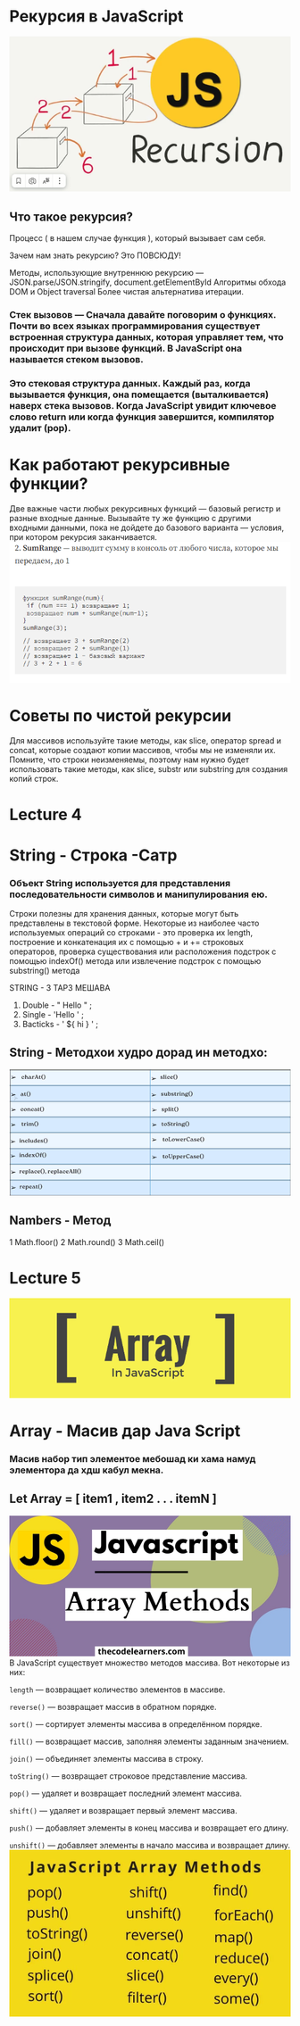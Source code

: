 # Рекурсия в JavaScript
![alt text](image.png)

## Что такое рекурсия?
Процесс ( в нашем случае функция ), который вызывает сам себя.

Зачем нам знать рекурсию?
Это ПОВСЮДУ!

Методы, использующие внутреннюю рекурсию — JSON.parse/JSON.stringify, document.getElementById
Алгоритмы обхода DOM и Object traversal
Более чистая альтернатива итерации.

### Стек вызовов — Сначала давайте поговорим о функциях. Почти во всех языках программирования существует встроенная структура данных, которая управляет тем, что происходит при вызове функций. В JavaScript она называется стеком вызовов.

### Это стековая структура данных. Каждый раз, когда вызывается функция, она помещается (выталкивается) наверх стека вызовов. Когда JavaScript увидит ключевое слово return или когда функция завершится, компилятор удалит (pop).

# Как работают рекурсивные функции?
Две важные части любых рекурсивных функций — базовый регистр и разные входные данные. Вызывайте ту же функцию с другими входными данными, пока не дойдете до базового варианта — условия, при котором рекурсия заканчивается.
![alt text](image-1.png)
# Советы по чистой рекурсии

Для массивов используйте такие методы, как slice, оператор spread и concat, которые создают копии массивов, чтобы мы не изменяли их.
Помните, что строки неизменяемы, поэтому нам нужно будет использовать такие методы, как slice, substr или substring для создания копий строк.







# Lecture 4

# String - Строка -Сатр

### Объект String используется для представления последовательности символов и манипулирования ею.

Строки полезны для хранения данных, которые могут быть представлены в текстовой форме. Некоторые из наиболее часто используемых операций со строками - это проверка их length, построение и конкатенация их с помощью + и += строковых операторов, проверка существования или расположения подстрок с помощью indexOf() метода или извлечение подстрок с помощью substring() метода

STRING - 3 ТАРЗ МЕШАВА 
1. Double - " Hello " ;
2. Single - 'Hello ' ;
2. Bacticks - ' ${ hi } ' ;

## String - Методхои худро дорад ин методхо:
![alt text](2024-02-22_14-39-11.png)


## Nambers - Метод

1 Math.floor()
2 Math.round()
3 Math.ceil()





# Lecture 5
![alt text](image-2.png)
# Array - Масив дар Java Script
###  Масив набор тип элементое мебошад ки хама намуд элементора да хдш кабул мекна.

## Let Array = [ item1 , item2 . . . itemN ]
![alt text](JavaScript-Array-Methods-.jpg)
В JavaScript существует множество методов массива. Вот некоторые из них:

`length` — возвращает количество элементов в массиве.

`reverse()` — возвращает массив в обратном порядке.

`sort()` — сортирует элементы массива в определённом порядке.

`fill()` — возвращает массив, заполняя элементы заданным значением.

`join()` — объединяет элементы массива в строку.

`toString()` — возвращает строковое представление массива.

`pop()` — удаляет и возвращает последний элемент массива.

`shift()` — удаляет и возвращает первый элемент массива.

`push()` — добавляет элементы в конец массива и возвращает его длину.

`unshift()` — добавляет элементы в начало массива и возвращает длину.
![alt text](image-3.png)